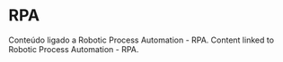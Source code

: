 # RPA
Conteúdo ligado a Robotic Process Automation  - RPA.
Content linked to Robotic Process Automation  - RPA.

